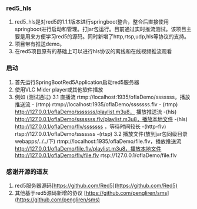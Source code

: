 ### red5_hls

1. red5_hls是对red5的1.1.1版本进行springboot整合，整合后直接使用springboot进行启动和管理。打jar包运行。目前通过实时推流测试。该项目主要是用来方便学习red5的源码。同时新增了http,rtsp,udp,hls等协议的支持。
2. 项目带有推送demo。
3. 在red5项目原有的基础上可以进行hls协议的离线和在线视频推流观看

### 启动

1. 首先运行SpringBootRed5Application启动red5服务器
2. 使用VLC Mider player或其他软件播放 
3. 例如 (测试通过)
3.1 直播流
rtmp://localhost:1935/oflaDemo/sssssss，播放推送流  - (rtmp)
rtmp://localhost:1935/oflaDemo/sssssss.flv     - (rtmp)
http://127.0.0.1/oflaDemo/sssssss/playlist.m3u8， 播放推送流   -(hls)
http://127.0.0.1/oflaDemo/sssssss.flv/playlist.m3u8，播放本地文件   -(hls)
http://127.0.0.1/oflaDemo/flv/sssssss ，等待时间较长    -(http-flv)
rtsp://127.0.0.1/oflaDemo/sssssss   -(rtsp)
3.2 播放文件(放到jar包同级目录webapps/../../下)
rtmp://localhost:1935/oflaDemo/file.flv，播放推送流
http://127.0.0.1/oflaDemo/file.flv/playlist.m3u8，播放本地文件
http://127.0.0.1/oflaDemo/flv/file.flv
rtsp://127.0.0.1/oflaDemo/file.flv
### 感谢开源的道友

1. red5服务器源码[https://github.com/Red5](https://github.com/Red5)
2. 其他基于red5源码新增的协议 [https://github.com/pengliren/sms](https://github.com/pengliren/sms)
 

